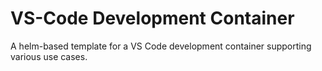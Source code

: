# VS-Code Development Container

A helm-based template for a VS Code development container supporting various use cases.
